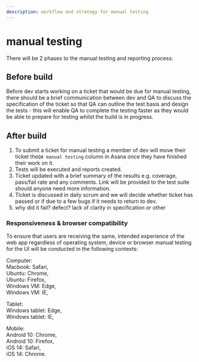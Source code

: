 ```yaml
---
description: workflow and strategy for manual testing
---
```


# manual testing

There will be 2 phases to the manual testing and reporting process:

## Before build

Before dev starts working on a ticket that would be due for manual testing, there should be a brief communication between dev and QA to discuss the specification of the ticket so that QA can outline the test basis and design the tests - this will enable QA to complete the testing faster as they would be able to prepare for testing whilst the build is in progress.



## After build

1. To submit a ticket for manual testing a member of dev will move their ticket the`QA manual testing` column in Asana once they have finished their work on it.
2. Tests will be executed and reports created. 
3. Ticket updated with a brief summary of the results e.g. coverage, pass/fail rate and any comments. Link will be provided to the test suite should anyone need more information. 
4. Ticket is discussed in daily scrum and we will decide whether ticket has passed or if due to a few bugs if it needs to return to dev. 
5. why did it fail? defect? lack of clarity in specification or other



### Responsiveness & browser compatibility

To ensure that users are receiving the same, intended experience of the web app regardless of operating system, device or browser manual testing for the UI will be conducted in the following contexts:  
  
Computer:  
Macbook: Safari,  
Ubuntu: Chrome,  
Ubuntu: Firefox,  
Windows VM: Edge,  
 Windows VM: IE,  
  
Tablet:  
Windows tablet: Edge,   
Windows tablet: IE,   
  
Mobile:  
Android 10: Chrome,  
Android 10: Firefox,  
iOS 14: Safari,  
iOS 14: Chrome.





